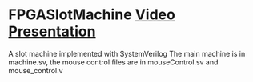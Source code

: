 # FPGASlotMachine [Video Presentation](https://youtu.be/QFKWqm0hoVU)

A slot machine implemented with SystemVerilog
The main machine is in machine.sv, the mouse control files are in mouseControl.sv and mouse_control.v
